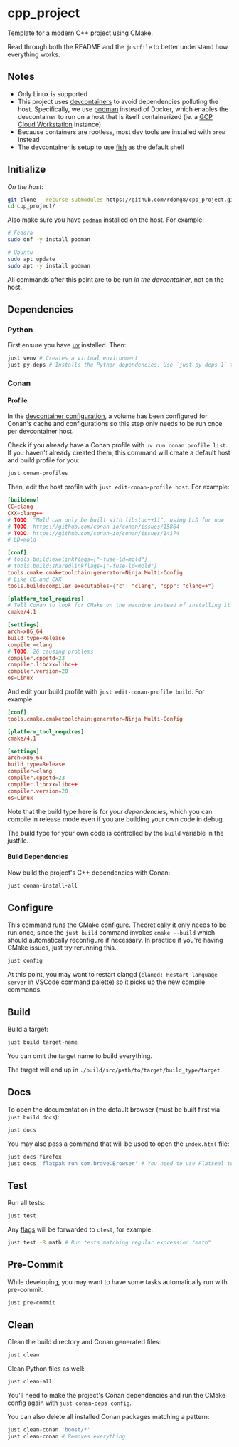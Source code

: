 # cpp_project

Template for a modern C++ project using CMake.

Read through both the README and the `justfile` to better understand how everything works.

## Notes

- Only Linux is supported
- This project uses [devcontainers](https://containers.dev/) to avoid dependencies polluting the host. Specifically, we use [podman](https://podman.io/) instead of Docker, which enables the devcontainer to run on a host that is itself containerized (ie. a [GCP Cloud Workstation](https://cloud.google.com/workstations?hl=en) instance)
- Because containers are rootless, most dev tools are installed with `brew` instead
- The devcontainer is setup to use [fish](https://fishshell.com/) as the default shell

## Initialize

*On the host*:

```bash
git clone --recurse-submodules https://github.com/rdong8/cpp_project.git
cd cpp_project/
```

Also make sure you have [`podman`](https://podman.io/docs/installation#installing-on-linux) installed on the host. For example:

```bash
# Fedora
sudo dnf -y install podman

# Ubuntu
sudo apt update
sudo apt -y install podman
```

All commands after this point are to be run *in the devcontainer*, not on the host.

## Dependencies

### Python

First ensure you have [uv](https://github.com/astral-sh/uv) installed. Then:

```bash
just venv # Creates a virtual environment
just py-deps # Installs the Python dependencies. Use `just py-deps 1` to force a reinstall.
```

### Conan

#### Profile

In the [devcontainer configuration](.devcontainer/devcontainer.json), a volume has been configured for Conan's cache and configurations so this step only needs to be run once per devcontainer host.

Check if you already have a Conan profile with `uv run conan profile list`. If you haven't already created them, this command will create a default host and build profile for you:

```bash
just conan-profiles
```

Then, edit the host profile with `just edit-conan-profile host`. For example:

```toml
[buildenv]
CC=clang
CXX=clang++
# TODO: "Mold can only be built with libstdc++11", using LLD for now
# TODO: https://github.com/conan-io/conan/issues/15864
# TODO: https://github.com/conan-io/conan/issues/14174
# LD=mold

[conf]
# tools.build:exelinkflags=["-fuse-ld=mold"]
# tools.build:sharedlinkflags=["-fuse-ld=mold"]
tools.cmake.cmaketoolchain:generator=Ninja Multi-Config
# Like CC and CXX
tools.build:compiler_executables={"c": "clang", "cpp": "clang++"}

[platform_tool_requires]
# Tell Conan to look for CMake on the machine instead of installing it itself
cmake/4.1

[settings]
arch=x86_64
build_type=Release
compiler=clang
# TODO: 26 causing problems
compiler.cppstd=23
compiler.libcxx=libc++
compiler.version=20
os=Linux
```

And edit your build profile with `just edit-conan-profile build`. For example:

```toml
[conf]
tools.cmake.cmaketoolchain:generator=Ninja Multi-Config

[platform_tool_requires]
cmake/4.1

[settings]
arch=x86_64
build_type=Release
compiler=clang
compiler.cppstd=23
compiler.libcxx=libc++
compiler.version=20
os=Linux
```

Note that the build type here is for *your dependencies*, which you can compile in release mode even if you are building your own code in debug.

The build type for your own code is controlled by the `build` variable in the justfile.

#### Build Dependencies

Now build the project's C++ dependencies with Conan:

```bash
just conan-install-all
```

## Configure

This command runs the CMake configure. Theoretically it only needs to be run once, since the `just build` command invokes `cmake --build` which should automatically reconfigure if necessary. In practice if you're having CMake issues, just try rerunning this.

```bash
just config
```

At this point, you may want to restart clangd (`clangd: Restart language server` in VSCode command palette) so it picks up the new compile commands.

## Build

Build a target:

```bash
just build target-name
```

You can omit the target name to build everything.

The target will end up in `./build/src/path/to/target/build_type/target`.

## Docs

To open the documentation in the default browser (must be built first via `just build docs`):

```bash
just docs
```

You may also pass a command that will be used to open the `index.html` file:

```bash
just docs firefox
just docs 'flatpak run com.brave.Browser' # You need to use Flatseal to give the flatpak permission in this case
```

## Test

Run all tests:

```bash
just test
```

Any [flags](https://cmake.org/cmake/help/book/mastering-cmake/chapter/Testing%20With%20CMake%20and%20CTest.html#testing-using-ctest) will be forwarded to `ctest`, for example:

```bash
just test -R math # Run tests matching regular expression "math"
```

## Pre-Commit

While developing, you may want to have some tasks automatically run with pre-commit.

```bash
just pre-commit
```

## Clean

Clean the build directory and Conan generated files:

```bash
just clean
```

Clean Python files as well:

```bash
just clean-all
```

You'll need to make the project's Conan dependencies and run the CMake config again with `just conan-deps config`.

You can also delete all installed Conan packages matching a pattern:

```bash
just clean-conan 'boost/*'
just clean-conan # Removes everything
```
